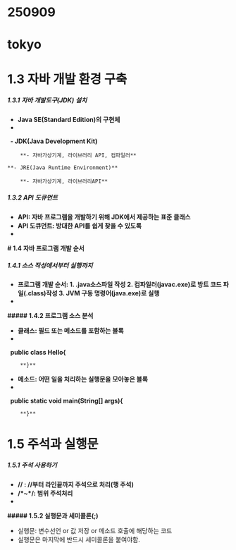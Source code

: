 # 250909

# tokyo



# **1.3 자바 개발 환경 구축**

##### **1.3.1 자바 개발도구(JDK) 설치**

* **Java SE(Standard Edition)의 구현체**
* 
**&nbsp;	- JDK(Java Development Kit)**

		**- 자바가상기계, 라이브러리 API, 컴파일러**

	**- JRE(Java Runtime Environment)**

		**- 자바가상기계, 라이브러리API**

##### **1.3.2 API 도큐먼트**

* **API: 자바 프로그램을 개발하기 위해 JDK에서 제공하는 표준 클래스**
* **API 도큐먼트: 방대한 API를 쉽게 찾을 수 있도록**
* 
**# 1.4 자바 프로그램 개발 순서**

##### **1.4.1 소스 작성에서부터 실행까지**

* **프로그램 개발 순서: 1. .java소스파일 작성 2. 컴파일러(javac.exe)로 방트 코드 파일(.class)작성 3. JVM 구동 명령어(java.exe)로 실행**
* 
**##### 1.4.2 프로그램 소스 분석**

* **클래스: 필드 또는 메소드를 포함하는 블록**
* 
**&nbsp;	public class Hello{**

		**}**

* **메소드: 어떤 일을 처리하는 실행문을 모아놓은 블록**
* 
**&nbsp;	public static void main(String\[] args){**

		**}**

# **1.5 주석과 실행문**

##### **1.5.1 주석 사용하기**

* **// : //부터 라인끝까지 주석으로 처리(행 주석)**
* **/\*~\*/: 범위 주석처리**
* 
**##### 1.5.2 실행문과 세미콜론(;)**

* 실행문: 변수선언 or 값 저장 or 메소드 호출에 해당하는 코드
* 실행문은 마지막에 반드시 세미콜론을 붙여야함.
